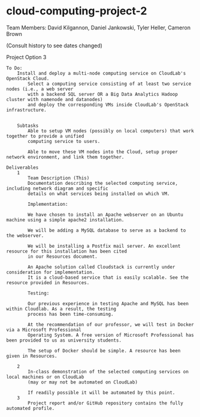# cloud-computing-project-2
Team Members: David Kilgannon, Daniel Jankowski, Tyler Heller, Cameron Brown

(Consult history to see dates changed)

Project Option 3

	To Do:
		Install and deploy a multi-node computing service on CloudLab's OpenStack Cloud.
			Select a computing service consisting of at least two service nodes (i.e., a web server
			with a backend SQL server OR a Big Data Analytics Hadoop cluster with namenode and datanodes)
			and deploy the corresponding VMs inside CloudLab's OpenStack infrastructure.
			
			
		Subtasks
			Able to setup VM nodes (possibly on local computers) that work together to provide a unified
			computing service to users.
			
			Able to move these VM nodes into the Cloud, setup proper network environment, and link them together.
	
	Deliverables
		1
			Team Description (This)
			Documentation describing the selected computing service, including network diagram and specific
			details on what services being installed on which VM.
			
			Implementation:
			
			We have chosen to install an Apache webserver on an Ubuntu machine using a simple apache2 installation.
			
			We will be adding a MySQL database to serve as a backend to the webserver. 
			
			We will be installing a Postfix mail server. An excellent resource for this installation has been cited
			in our Resources document.
			
			An Apache solution called Cloudstack is currently under consideration for implementation.
			It is a cloud-based service that is easily scalable. See the resource provided in Resources.
			
			Testing:
			
			Our previous experience in testing Apache and MySQL has been within Cloudlab. As a result, the testing
			process has been time-consuming.
			
			At the recommendation of our professor, we will test in Docker via a Microsoft Professional
			Operating System. A free version of Microsoft Professional has been provided to us as university students.
			
			The setup of Docker should be simple. A resource has been given in Resources.
			
		2
			In-class demonstration of the selected computing services on local machines or on CloudLab
			(may or may not be automated on CloudLab)
			
			If readily possible it will be automated by this point.
		3
			Project report and/or GitHub repository contains the fully automated profile.
